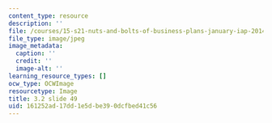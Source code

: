 ```yaml
---
content_type: resource
description: ''
file: /courses/15-s21-nuts-and-bolts-of-business-plans-january-iap-2014/161252ad17dd1e5dbe390dcfbed41c56_Slide49.JPG
file_type: image/jpeg
image_metadata:
  caption: ''
  credit: ''
  image-alt: ''
learning_resource_types: []
ocw_type: OCWImage
resourcetype: Image
title: 3.2 slide 49
uid: 161252ad-17dd-1e5d-be39-0dcfbed41c56
---
```

